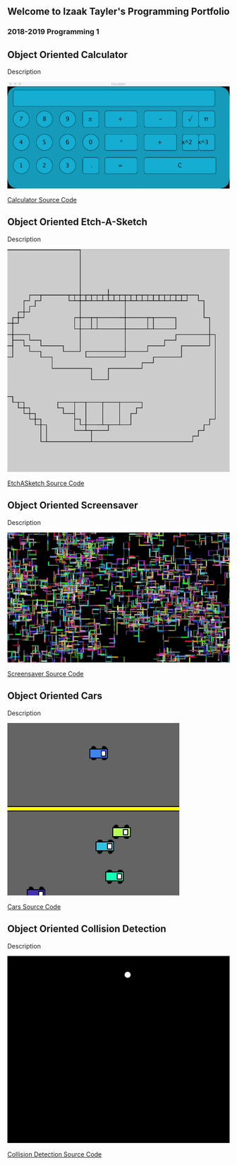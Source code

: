 ## Welcome to Izaak Tayler's Programming Portfolio
### 2018-2019 Programming 1

## Object Oriented Calculator
Description

![Calculator](https://github.com/IzaakTayler/2019ProgrammingPortfolio/blob/master/Calc/CalculatorScreen.png?raw=true)

[Calculator Source Code](https://github.com/IzaakTayler/2019ProgrammingPortfolio/blob/master/Calc/Calculator.zip)

## Object Oriented Etch-A-Sketch
Description

![EtchASketch](https://github.com/IzaakTayler/2019ProgrammingPortfolio/blob/master/EtchASketch/EtchASketch.png?raw=true)

[EtchASketch Source Code](https://github.com/IzaakTayler/2019ProgrammingPortfolio/blob/master/EtchASketch/EtchASketch.pde.zip)

## Object Oriented Screensaver
Description

![Screensaver](https://github.com/IzaakTayler/2019ProgrammingPortfolio/blob/master/Screensaver/ScreensaverScreen.png?raw=true)

[Screensaver Source Code](https://github.com/IzaakTayler/2019ProgrammingPortfolio/blob/master/Screensaver/ScreenSaver.zip)

## Object Oriented Cars
Description

![Cars](https://github.com/IzaakTayler/2019ProgrammingPortfolio/blob/master/Cars/CarsScreen.png?raw=true)

[Cars Source Code](https://github.com/IzaakTayler/2019ProgrammingPortfolio/blob/master/Cars/Cars.zip)

## Object Oriented Collision Detection
Description

![Collision Detection](https://github.com/IzaakTayler/2019ProgrammingPortfolio/blob/master/CollisionDetection/CollisionDetection.png?raw=true)

[Collision Detection Source Code](https://github.com/IzaakTayler/2019ProgrammingPortfolio/blob/master/CollisionDetection/CollisionDetection.zip)

##
